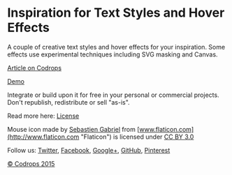 Inspiration for Text Styles and Hover Effects
=========

A couple of creative text styles and hover effects for your inspiration. Some effects use experimental techniques including SVG masking and Canvas.

[Article on Codrops](http://tympanus.net/codrops/?p=24024)

[Demo](http://tympanus.net/Development/TextStylesHoverEffects/)

Integrate or build upon it for free in your personal or commercial projects. Don't republish, redistribute or sell "as-is". 

Read more here: [License](http://tympanus.net/codrops/licensing/)

Mouse icon made by [Sebastien Gabriel](http://sebastien-gabriel.com "Sebastien Gabriel") from [www.flaticon.com](http://www.flaticon.com "Flaticon") is licensed under [CC BY 3.0](http://creativecommons.org/licenses/by/3.0/ "Creative Commons BY 3.0")

Follow us: [Twitter](http://www.twitter.com/codrops), [Facebook](http://www.facebook.com/pages/Codrops/159107397912), [Google+](https://plus.google.com/101095823814290637419), [GitHub](https://github.com/codrops), [Pinterest](http://www.pinterest.com/codrops/)

[© Codrops 2015](http://www.codrops.com)


